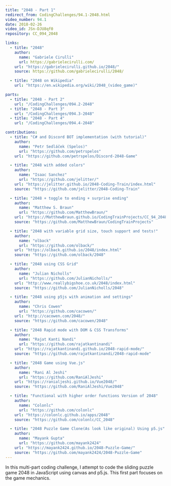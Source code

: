 ```yaml
---
title: "2048 - Part 1"
redirect_from: CodingChallenges/94.1-2048.html
video_number: 94.1
date: 2018-02-26
video_id: JSn-DJU8qf0
repository: CC_094_2048

links:
  - title: "2048"
    author:
      name: "Gabriele Cirulli"
      url: https://gabrielecirulli.com/
    url: "https://gabrielecirulli.github.io/2048/"
    source: https://github.com/gabrielecirulli/2048/

  - title: "2048 on Wikipedia"
    url: "https://en.wikipedia.org/wiki/2048_(video_game)"

parts:
  - title: "2048 - Part 2"
    url: "/CodingChallenges/094.2-2048"
  - title: "2048 - Part 3"
    url: "/CodingChallenges/094.3-2048"
  - title: "2048 - Part 4"
    url: "/CodingChallenges/094.4-2048"

contributions:
  - title: "C# and Discord BOT implementation (with tutorial)"
    author:
      name: "Petr Sedláček (Spelos)"
      url: "https://github.com/petrspelos"
    url: "https://github.com/petrspelos/Discord-2048-Game"

  - title: "2048 with added colors"
    author:
      name: "Isaac Sanchez"
      url: "https://github.com/jelitter/"
    url: "https://jelitter.github.io/2048-Coding-Train/index.html"
    source: "https://github.com/jelitter/2048-Coding-Train"

  - title: "2048 + toggle to ending + surprise ending"
    author:
      name: "Matthew S. Braun"
      url: "https://github.com/MatthewBraun/"
    url: "https://MatthewBraun.github.io/CodingTrainProjects/CC_94_2048/index.html"
    source: "https://github.com/MatthewBraun/CodingTrainProjects"

  - title: "2048 with variable grid size, touch support and tests!"
    author:
      name: "olback"
      url: "https://github.com/olback/"
    url: "https://olback.github.io/2048/index.html"
    source: "https://github.com/olback/2048"

  - title: "2048 using CSS Grid"
    author:
      name: "Julian Nicholls"
      url: "https://github.com/JulianNicholls/"
    url: "http://www.reallybigshoe.co.uk/2048/index.html"
    source: "https://github.com/JulianNicholls/2048"

  - title: "2048 using p5js with animation and settings"
    author:
      name: "Chris Cowen"
      url: "https://github.com/cacowen/"
    url: "http://cacowen.com/2048/"
    source: "https://github.com/cacowen/2048"

  - title: "2048 Rapid mode with DOM & CSS Transforms"
    author:
      name: "Rajat Kanti Nandi"
      url: "https://github.com/rajatkantinandi"
    url: "https://rajatkantinandi.github.io/2048-rapid-mode/"
    source: "https://github.com/rajatkantinandi/2048-rapid-mode"

  - title: "2048 Game using Vue.js"
    author:
      name: "Rani Al Jeshi"
      url: "https://github.com/RaniAlJeshi"
    url: "https://ranialjeshi.github.io/Vue2048/"
    source: "https://github.com/RaniAlJeshi/Vue2048"

  - title: "Functional with higher order functions Version of 2048"
    author:
      name: "Colonlc"
      url: "https://github.com/colonlc"
    url: "https://colonlc.github.io/apps/2048"
    source: "https://github.com/colonlc/CC_2048"

  - title: "2048 Puzzle Game Clone(As look like original) Using p5.js"
    author:
      name: "Mayank Gupta"
      url: "https://github.com/mayank2424"
    url: "https://mayank2424.github.io/2048-Puzzle-Game/"
    source: "https://github.com/mayank2424/2048-Puzzle-Game"
---
```


In this multi-part coding challenge, I attempt to code the sliding puzzle game 2048 in JavaScript using canvas and p5.js. This first part focuses on the game mechanics.

